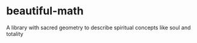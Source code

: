 # beautiful-math
A library with sacred geometry to describe spiritual concepts like soul and totality
